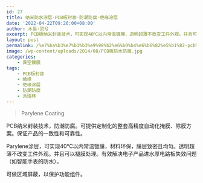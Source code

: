 ```yaml
---
id: 27
title: 纳米防水涂层-PCB板封装-防潮防腐-绝缘涂层
date: '2022-04-22T09:26:00+08:00'
author: 木易·灵兮
excerpt: PCB板纳米封装技术，可实现40℃以内常温镀膜，透明超薄不改变工件外观。并且可以褪膜处理。有效解决电子产品进水厚电路板失效问题。
layout: post
permalink: /%e7%ba%b3%e7%b1%b3%e9%98%b2%e6%b0%b4%e6%b6%82%e5%b1%82-pcb%e6%9d%bf%e5%b0%81%e8%a3%85-%e9%98%b2%e6%bd%ae%e9%98%b2%e8%85%90-%e7%bb%9d%e7%bc%98%e6%b6%82%e5%b1%82/
image: /wp-content/uploads/2014/08/PCB板防水防腐.jpg
categories:
    - 真空镀膜
tags:
    - PCB板封装
    - 绝缘
    - 绝缘涂层
    - 防潮防腐
    - 派瑞林
---
```


> <span class="content-right_8Zs40">Parylene</span> Coating

PCB纳米封装技术，防潮防腐。可提供定制化的整套高精度自动化掩膜、除膜方案。保证产品的一致性和可靠性。

Parylene涂层，可实现40℃以内常温镀膜，材料环保，膜层致密且均匀。透明超薄不改变工件外观。并且可以褪膜处理。有效解决电子产品进水厚电路板失效问题（如智能手表的防水）。

可做区域屏蔽，以保护功能组件。
